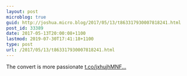 ```yaml
---
layout: post
microblog: true
guid: http://joshua.micro.blog/2017/05/13/t863317930007818241.html
post_id: 33389
date: 2017-05-13T20:00:08+1100
lastmod: 2019-07-30T17:41:18+1100
type: post
url: /2017/05/13/t863317930007818241.html
---
```

The convert is more passionate [t.co/jxhujhMNF...](https://t.co/jxhujhMNFM)
